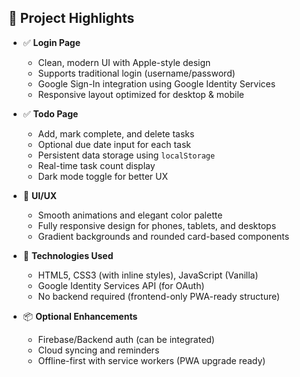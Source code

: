 ## 📌 Project Highlights

- ✅ **Login Page**
  - Clean, modern UI with Apple-style design
  - Supports traditional login (username/password)
  - Google Sign-In integration using Google Identity Services
  - Responsive layout optimized for desktop & mobile

- ✅ **Todo Page**
  - Add, mark complete, and delete tasks
  - Optional due date input for each task
  - Persistent data storage using `localStorage`
  - Real-time task count display
  - Dark mode toggle for better UX

- 🎨 **UI/UX**
  - Smooth animations and elegant color palette
  - Fully responsive design for phones, tablets, and desktops
  - Gradient backgrounds and rounded card-based components

- 🚀 **Technologies Used**
  - HTML5, CSS3 (with inline styles), JavaScript (Vanilla)
  - Google Identity Services API (for OAuth)
  - No backend required (frontend-only PWA-ready structure)

- 📦 **Optional Enhancements**
  - Firebase/Backend auth (can be integrated)
  - Cloud syncing and reminders
  - Offline-first with service workers (PWA upgrade ready)
